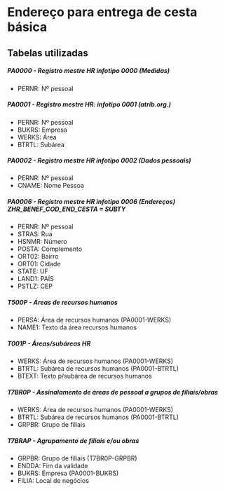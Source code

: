 # Endereço para entrega de cesta básica

## Tabelas utilizadas

##### PA0000 - Registro mestre HR infotipo 0000 (Medidas)

- PERNR: Nº pessoal

##### PA0001 - Registro mestre HR: infotipo 0001 (atrib.org.)

- PERNR: Nº pessoal
- BUKRS: Empresa
- WERKS: Área
- BTRTL: Subárea

##### PA0002 - Registro mestre HR infotipo 0002 (Dados pessoais)

- PERNR: Nº pessoal
- CNAME: Nome Pessoa

##### PA0006 - Registro mestre HR infotipo 0006 (Endereços) ZHR_BENEF_COD_END_CESTA = SUBTY

- PERNR: Nº pessoal
- STRAS: Rua
- HSNMR: Número
- POSTA: Complemento
- ORT02: Bairro
- ORT01: Cidade
- STATE: UF
- LAND1: PAÍS
- PSTLZ: CEP

##### T500P - Áreas de recursos humanos

- PERSA: Área de recursos humanos (PA0001-WERKS)
- NAME1: Texto da área recursos humanos

##### T001P - Áreas/subáreas HR

- WERKS: Área de recursos humanos (PA0001-WERKS)
- BTRTL: Subárea de recursos humanos (PA0001-BTRTL)
- BTEXT: Texto p/subárea de recursos humanos

##### T7BR0P - Assinalamento de áreas de pessoal a grupos de filiais/obras

- WERKS: Área de recursos humanos (PA0001-WERKS)
- BTRTL: Subárea de recursos humanos (PA0001-BTRTL)
- GRPBR: Grupo de filiais

##### T7BRAP - Agrupamento de filiais e/ou obras

- GRPBR: Grupo de filiais (T7BR0P-GRPBR)
- ENDDA: Fim da validade
- BUKRS: Empresa (PA0001-BUKRS)
- FILIA: Local de negócios